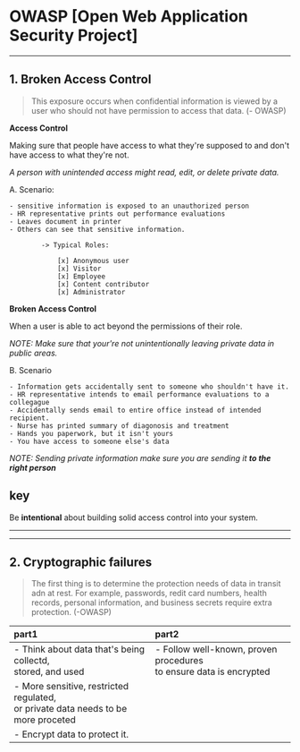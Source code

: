 # OWASP [Open Web Application Security Project]
---


## 1. Broken Access Control 

> This exposure occurs when confidential information is viewed by a user who should not have permission to access that data. (- OWASP)

**Access Control** 

Making sure that people have access to what they're supposed to and don't have access to what they're not.

*A person with unintended access might read, edit, or delete private data.*

A. Scenario:

    - sensitive information is exposed to an unauthorized person
    - HR representative prints out performance evaluations 
    - Leaves document in printer
    - Others can see that sensitive information.
        
            -> Typical Roles:

                [x] Anonymous user
                [x] Visitor
                [x] Employee
                [x] Content contributor 
                [x] Administrator

**Broken Access Control**

When a user is able to act beyond the permissions of their role.


*NOTE: Make sure that your're not unintentionally leaving private data in public areas.*

B. Scenario 

    - Information gets accidentally sent to someone who shouldn't have it.
    - HR representative intends to email performance evaluations to a collegague
    - Accidentally sends email to entire office instead of intended recipient. 
    - Nurse has printed summary of diagonosis and treatment 
    - Hands you paperwork, but it isn't yours
    - You have access to someone else's data

*NOTE: Sending private information make sure you are sending it **to the right person***

## key 
Be **intentional** about building solid access control into your system.



---

---

## 2. Cryptographic failures

> The first thing is to determine the protection needs of data in transit adn at rest. For example, passwords, redit card numbers, health records, personal information, and business secrets require extra protection. (-OWASP)


| part1      | part2 |
| :---        |    :---   |
| - Think about data that's being collectd,<br>stored, and used     | - Follow well-known, proven procedures<br>to ensure data is encrypted | 
| - More sensitive, restricted regulated,<br>or private data needs to be more proceted   |       |
| - Encrypt data to protect it. |   |

